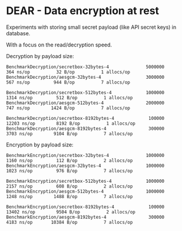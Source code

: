 # DEAR - Data encryption at rest

Experiments with storing small secret payload (like API secret keys) in database.

With a focus on the read/decryption speed.

Decryption by payload size:
```
BenchmarkDecryption/secretbox-32bytes-4         	 5000000	       364 ns/op	      32 B/op	       1 allocs/op
BenchmarkDecryption/aesgcm-32bytes-4            	 3000000	       567 ns/op	     944 B/op	       7 allocs/op

BenchmarkDecryption/secretbox-512bytes-4        	 1000000	      1314 ns/op	     512 B/op	       1 allocs/op
BenchmarkDecryption/aesgcm-512bytes-4           	 2000000	       747 ns/op	    1424 B/op	       7 allocs/op

BenchmarkDecryption/secretbox-8192bytes-4       	  100000	     12203 ns/op	    8192 B/op	       1 allocs/op
BenchmarkDecryption/aesgcm-8192bytes-4          	  300000	      3703 ns/op	    9104 B/op	       7 allocs/op
```

Encryption by payload size:
```
BenchmarkEncryption/secretbox-32bytes-4         	 1000000	      1160 ns/op	     112 B/op	       2 allocs/op
BenchmarkEncryption/aesgcm-32bytes-4            	 1000000	      1023 ns/op	     976 B/op	       7 allocs/op

BenchmarkEncryption/secretbox-512bytes-4        	 1000000	      2157 ns/op	     608 B/op	       2 allocs/op
BenchmarkEncryption/aesgcm-512bytes-4           	 1000000	      1248 ns/op	    1488 B/op	       7 allocs/op

BenchmarkEncryption/secretbox-8192bytes-4       	  100000	     13402 ns/op	    9504 B/op	       2 allocs/op
BenchmarkEncryption/aesgcm-8192bytes-4          	  300000	      4183 ns/op	   10384 B/op	       7 allocs/op
```
